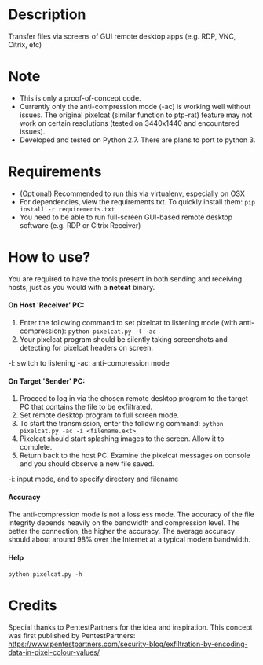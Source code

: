 # Description
Transfer files via screens of GUI remote desktop apps (e.g. RDP, VNC, Citrix, etc)

# Note
- This is only a proof-of-concept code. 
- Currently only the anti-compression mode (-ac) is working well without issues. The original pixelcat (similar function to ptp-rat) feature may not work on certain resolutions (tested on 3440x1440 and encountered issues). 
- Developed and tested on Python 2.7. There are plans to port to python 3.

# Requirements
- (Optional) Recommended to run this via virtualenv, especially on OSX
- For dependencies, view the requirements.txt. To quickly install them:
`pip install -r requirements.txt`
- You need to be able to run full-screen GUI-based remote desktop software (e.g. RDP or Citrix Receiver)

# How to use?
You are required to have the tools present in both sending and receiving hosts, just as you would with a <b>netcat</b> binary. 
#### On Host 'Receiver' PC:
1. Enter the following command to set pixelcat to listening mode (with anti-compression):
`python pixelcat.py -l -ac`
2. Your pixelcat program should be silently taking screenshots and detecting for pixelcat headers on screen.

-l: switch to listening
-ac: anti-compression mode

#### On Target 'Sender' PC:
1. Proceed to log in via the chosen remote desktop program to the target PC that contains the file to be exfiltrated. 
2. Set remote desktop program to full screen mode.
3. To start the transmission, enter the following command:
`python pixelcat.py -ac -i <filename.ext>`
4. Pixelcat should start splashing images to the screen. Allow it to complete.
5. Return back to the host PC. Examine the pixelcat messages on console and you should observe a new file saved.

-i: input mode, and to specify directory and filename

#### Accuracy
The anti-compression mode is not a lossless mode. The accuracy of the file integrity depends heavily on the bandwidth and compression level. The better the connection, the higher the accuracy. The average accuracy should about around 98% over the Internet at a typical modern bandwidth.

#### Help
`python pixelcat.py -h`

# Credits
Special thanks to PentestPartners for the idea and inspiration. This concept was first published by PentestPartners:
https://www.pentestpartners.com/security-blog/exfiltration-by-encoding-data-in-pixel-colour-values/
